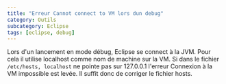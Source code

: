 ```yaml
---
title: "Erreur Cannot connect to VM lors dun debug"
category: Outils
subcategory: Eclipse
tags: [eclipse, debug]
---
```

Lors d'un lancement en mode débug, Eclipse se connect à la JVM. Pour cela il utilise localhost comme nom de machine sur la VM. Si dans le fichier `/etc/hosts, localhost` ne pointe pas sur 127.0.0.1 l'erreur Connexion à la VM impossible est levée.
Il suffit donc de corriger le fichier hosts.

